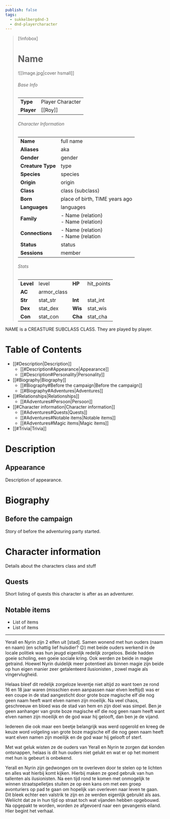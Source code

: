 ```yaml
---
publish: false
tags:
  - sukkelbergdnd-3
  - dnd-playercharacter
---
```

> [!infobox]  
> # Name
> ![[Image.jpg|cover hsmall]]  
> ###### Base Info
> | | |  
> |---|---|  
> | **Type** | Player Character |
> | **Player** | [[Roy]] |
> ###### Character Information  
> | | |  
> |---|---|  
> | **Name** | full name |
> | **Aliases** | aka |
> | **Gender** | gender | 
> | **Creature Type** | type |
> | **Species** | species |  
> | **Origin** | origin |
> | **Class** | class (subclass) |  
> | **Born** | place of birth, TIME years ago|  
> | **Languages** | languages |  
> | **Family** | - Name (relation)<br>- Name (relation) |
> | **Connections** | - Name (relation)<br>- Name (relation |
> | **Status** | status |
> | **Sessions** | member |
> ###### Stats
> | | | | |
> |---|---|---|---|
> | **Level** | level | **HP** | hit_points |
> | **AC** | armor_class | | |
> | **Str** | stat_str | **Int** | stat_int |
> | **Dex** | stat_dex | **Wis** | stat_wis |
> | **Con** | stat_con | **Cha** | stat_cha |

NAME is a CREASTURE SUBCLASS CLASS. They are played by player. 
# Table of Contents
- [[#Description|Description]]
	- [[#Description#Appearance|Appearance]]
	- [[#Description#Personality|Personality]]
- [[#Biography|Biography]]
	- [[#Biography#Before the campaign|Before the campaign]]
	- [[#Biography#Adventures|Adventures]]
- [[#Relationships|Relationships]]
	- [[#Adventures#Persoon|Persoon]]
- [[#Character information|Character information]]
	- [[#Adventures#Quests|Quests]]
	- [[#Adventures#Notable items|Notable items]]
	- [[#Adventures#Magic items|Magic items]]
- [[#Trivia|Trivia]]
# Description
## Appearance
Description of appearance.
# Biography
## Before the campaign
Story of before the adventuring party started.
# Character information
Details about the characters class and stuff
## Quests
Short listing of quests this character is after as an adventurer.
## Notable items
- List of items
- List of items
***
Yerall en Nyrin zijn 2 elfen uit [stad]. Samen wonend met hun ouders (naam en naam) (en schattig lief huisdier? 😉) met beide ouders werkend in de locale politiek was hun jeugd eigenlijk redelijk zorgeloos. Beide hadden goeie scholing, een goeie sociale kring. Ook werden ze beide in magie getraind. Hoewel Nyrin duidelijk meer potentieel als binnen magie zijn beide op hun eigen manier zeer getalenteerd ilusionisten , zowel magie als vingervlugheid. 

Helaas bleef dit redelijk zorgeloze leventje niet altijd zo want toen ze rond 16 en 18 jaar waren (misschien even aanpassen naar elven leeftijd) was er een coupe in de stad aangesticht door grote boze magische elf die nog geen naam heeft want elven namen zijn moeilijk. Na veel chaos, geschreeuw en bloed was de stad van hem en zijn doel was simpel. Ben je geen aanhanger van grote boze magische elf die nog geen naam heeft want elven namen zijn moeilijk en de god waar hij gelooft, dan ben je de vijand.

Iedereen die ook maar een beetje belangrijk was werd opgerold en kreeg de keuze word volgeling van grote boze magische elf die nog geen naam heeft want elven namen zijn moeilijk en de god waar hij gelooft of sterf. 

Met wat geluk wisten ze de ouders van Yerall en Nyrin te zorgen dat konden ontsnappen, helaas is dit hun ouders niet gelukt en wat er op het moment met hun is gebeurt is onbekend. 

Yerall en Nyrin zijn gedwongen om te overleven door te stelen op te lichten en alles wat hierbij komt kijken. Hierbij maken ze goed gebruik van hun tallenten als ilusionisten. Na een tijd rond te komen met onmogelijk te winnen straatspelletjes stuiten ze op een kans om met een groep avonturiers op pad te gaan om hopelijk van overleven naar leven te gaan. Dit bleek echter een valstrik te zijn en ze werden eigenlijk gebruikt als aas. Weliicht dat ze in hun tijd op straat toch wat vijanden hebben opgebouwd. Na opgepakt te worden, worden ze afgevoerd naar een gevangenis eiland. Hier begint het verhaal.
